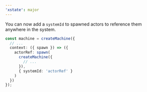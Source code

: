 ```yaml
---
'xstate': major
---
```


You can now add a `systemId` to spawned actors to reference them anywhere in the system.

```ts
const machine = createMachine({
  // ...
  context: ({ spawn }) => ({
    actorRef: spawn(
      createMachine({
        // ...
      }),
      { systemId: 'actorRef' }
    )
  })
});
```
